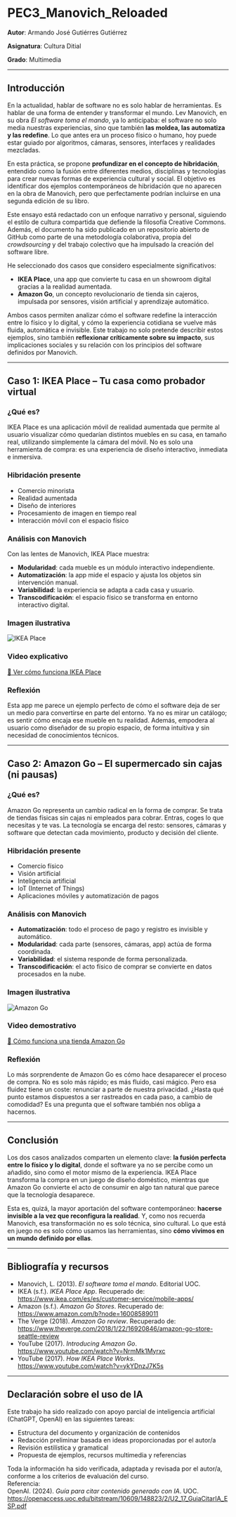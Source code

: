 # PEC3_Manovich_Reloaded

**Autor**: Armando José Gutiérres Gutiérrez

**Asignatura**: Cultura Ditial

**Grado**: Multimedia

---

## Introducción

En la actualidad, hablar de software no es solo hablar de herramientas. Es hablar de una forma de entender y transformar el mundo. Lev Manovich, en su obra *El software toma el mando*, ya lo anticipaba: el software no solo media nuestras experiencias, sino que también **las moldea, las automatiza y las redefine**. Lo que antes era un proceso físico o humano, hoy puede estar guiado por algoritmos, cámaras, sensores, interfaces y realidades mezcladas.

En esta práctica, se propone **profundizar en el concepto de hibridación**, entendido como la fusión entre diferentes medios, disciplinas y tecnologías para crear nuevas formas de experiencia cultural y social. El objetivo es identificar dos ejemplos contemporáneos de hibridación que no aparecen en la obra de Manovich, pero que perfectamente podrían incluirse en una segunda edición de su libro.

Este ensayo está redactado con un enfoque narrativo y personal, siguiendo el estilo de cultura compartida que defiende la filosofía Creative Commons. Además, el documento ha sido publicado en un repositorio abierto de GitHub como parte de una metodología colaborativa, propia del *crowdsourcing* y del trabajo colectivo que ha impulsado la creación del software libre.

He seleccionado dos casos que considero especialmente significativos:

- **IKEA Place**, una app que convierte tu casa en un showroom digital gracias a la realidad aumentada.
- **Amazon Go**, un concepto revolucionario de tienda sin cajeros, impulsada por sensores, visión artificial y aprendizaje automático.

Ambos casos permiten analizar cómo el software redefine la interacción entre lo físico y lo digital, y cómo la experiencia cotidiana se vuelve más fluida, automática e invisible. Este trabajo no solo pretende describir estos ejemplos, sino también **reflexionar críticamente sobre su impacto**, sus implicaciones sociales y su relación con los principios del software definidos por Manovich.

---

## Caso 1: IKEA Place – Tu casa como probador virtual

### ¿Qué es?

IKEA Place es una aplicación móvil de realidad aumentada que permite al usuario visualizar cómo quedarían distintos muebles en su casa, en tamaño real, utilizando simplemente la cámara del móvil. No es solo una herramienta de compra: es una experiencia de diseño interactivo, inmediata e inmersiva.

### Hibridación presente

- Comercio minorista
- Realidad aumentada
- Diseño de interiores
- Procesamiento de imagen en tiempo real
- Interacción móvil con el espacio físico

### Análisis con Manovich

Con las lentes de Manovich, IKEA Place muestra:
- **Modularidad**: cada mueble es un módulo interactivo independiente.
- **Automatización**: la app mide el espacio y ajusta los objetos sin intervención manual.
- **Variabilidad**: la experiencia se adapta a cada casa y usuario.
- **Transcodificación**: el espacio físico se transforma en entorno interactivo digital.

### Imagen ilustrativa  
![IKEA Place](./IKEA-Place-app.jpg)

### Video explicativo  
[🔗 Ver cómo funciona IKEA Place](https://www.youtube.com/watch?v=ykYDnzJ7K5s)

### Reflexión

Esta app me parece un ejemplo perfecto de cómo el software deja de ser un medio para convertirse en parte del entorno. Ya no es mirar un catálogo; es sentir cómo encaja ese mueble en tu realidad. Además, empodera al usuario como diseñador de su propio espacio, de forma intuitiva y sin necesidad de conocimientos técnicos.

---

## Caso 2: Amazon Go – El supermercado sin cajas (ni pausas)

### ¿Qué es?

Amazon Go representa un cambio radical en la forma de comprar. Se trata de tiendas físicas sin cajas ni empleados para cobrar. Entras, coges lo que necesitas y te vas. La tecnología se encarga del resto: sensores, cámaras y software que detectan cada movimiento, producto y decisión del cliente.

### Hibridación presente

- Comercio físico
- Visión artificial
- Inteligencia artificial
- IoT (Internet of Things)
- Aplicaciones móviles y automatización de pagos

### Análisis con Manovich

- **Automatización**: todo el proceso de pago y registro es invisible y automático.
- **Modularidad**: cada parte (sensores, cámaras, app) actúa de forma coordinada.
- **Variabilidad**: el sistema responde de forma personalizada.
- **Transcodificación**: el acto físico de comprar se convierte en datos procesados en la nube.

### Imagen ilustrativa  
![Amazon Go](https://cdn.vox-cdn.com/thumbor/mGFxgkKWBHyP6kTIoH4ZtfgVVds=/0x0:2040x1360/920x613/filters:focal(857x517:1183x843):format(webp)/cdn.vox-cdn.com/uploads/chorus_image/image/58568723/akrales_181127_3093_0054.0.jpg)

### Video demostrativo  
[🔗 Cómo funciona una tienda Amazon Go](https://www.youtube.com/watch?v=NrmMk1Myrxc)

### Reflexión

Lo más sorprendente de Amazon Go es cómo hace desaparecer el proceso de compra. No es solo más rápido; es más fluido, casi mágico. Pero esa fluidez tiene un coste: renunciar a parte de nuestra privacidad. ¿Hasta qué punto estamos dispuestos a ser rastreados en cada paso, a cambio de comodidad? Es una pregunta que el software también nos obliga a hacernos.

---

## Conclusión

Los dos casos analizados comparten un elemento clave: **la fusión perfecta entre lo físico y lo digital**, donde el software ya no se percibe como un añadido, sino como el motor mismo de la experiencia. IKEA Place transforma la compra en un juego de diseño doméstico, mientras que Amazon Go convierte el acto de consumir en algo tan natural que parece que la tecnología desaparece.

Esta es, quizá, la mayor aportación del software contemporáneo: **hacerse invisible a la vez que reconfigura la realidad**. Y, como nos recuerda Manovich, esa transformación no es solo técnica, sino cultural. Lo que está en juego no es solo cómo usamos las herramientas, sino **cómo vivimos en un mundo definido por ellas**.

---

## Bibliografía y recursos

- Manovich, L. (2013). *El software toma el mando*. Editorial UOC.  
- IKEA (s.f.). *IKEA Place App*. Recuperado de: https://www.ikea.com/es/es/customer-service/mobile-apps/  
- Amazon (s.f.). *Amazon Go Stores*. Recuperado de: https://www.amazon.com/b?node=16008589011  
- The Verge (2018). *Amazon Go review*. Recuperado de: https://www.theverge.com/2018/1/22/16920846/amazon-go-store-seattle-review  
- YouTube (2017). *Introducing Amazon Go*. https://www.youtube.com/watch?v=NrmMk1Myrxc  
- YouTube (2017). *How IKEA Place Works*. https://www.youtube.com/watch?v=ykYDnzJ7K5s  

---

## Declaración sobre el uso de IA

Este trabajo ha sido realizado con apoyo parcial de inteligencia artificial (ChatGPT, OpenAI) en las siguientes tareas:

- Estructura del documento y organización de contenidos  
- Redacción preliminar basada en ideas proporcionadas por el autor/a  
- Revisión estilística y gramatical  
- Propuesta de ejemplos, recursos multimedia y referencias  

Toda la información ha sido verificada, adaptada y revisada por el autor/a, conforme a los criterios de evaluación del curso.  
Referencia:  
OpenAI. (2024). *Guía para citar contenido generado con IA*. UOC. https://openaccess.uoc.edu/bitstream/10609/148823/2/U2_17_GuiaCitarIA_ESP.pdf

